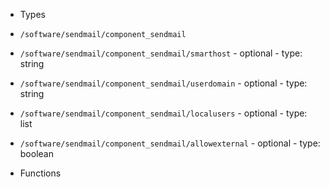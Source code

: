  - Types
  - `/software/sendmail/component_sendmail`
   - `/software/sendmail/component_sendmail/smarthost`
    - optional
    - type: string
   - `/software/sendmail/component_sendmail/userdomain`
    - optional
    - type: string
   - `/software/sendmail/component_sendmail/localusers`
    - optional
    - type: list
   - `/software/sendmail/component_sendmail/allowexternal`
    - optional
    - type: boolean

 - Functions
